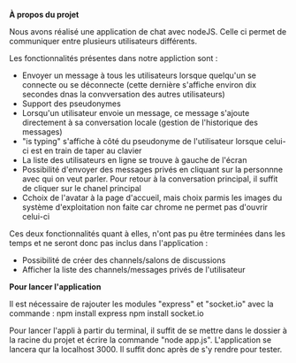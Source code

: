 **À propos du projet**

Nous avons réalisé une application de chat avec nodeJS. Celle ci permet de communiquer entre plusieurs utilisateurs différents.

Les fonctionnalités présentes dans notre appliction sont :
- Envoyer un message à tous les utilisateurs lorsque quelqu'un se connecte ou se déconnecte (cette dernière s'affiche environ dix secondes dnas la convversation des autres utilisateurs)
- Support des pseudonymes
- Lorsqu'un utilisateur envoie un message, ce message s'ajoute directement à sa conversation locale (gestion de l'historique des messages)
- "is typing" s'affiche à côté du pseudonyme de l'utilisateur lorsque celui-ci est en train de taper au clavier
- La liste des utilisateurs en ligne se trouve à gauche de l'écran
- Possibilité d'envoyer des messages privés en cliquant sur la personnne avec qui on veut parler. Pour retour à la conversation principal, il suffit de cliquer sur le chanel principal
- Cchoix de l'avatar à la page d'accueil, mais choix parmis les images du système d'exploitation non faite car chrome ne permet pas d'ouvrir celui-ci

Ces deux fonctionnalités quant à elles, n'ont pas pu être terminées dans les temps et ne seront donc pas inclus dans l'application :
- Possibilité de créer des channels/salons de discussions
- Afficher la liste des channels/messages privés de l'utilisateur

**Pour lancer l'application**

Il est nécessaire de rajouter les modules "express" et "socket.io" avec la commande :
npm install express
npm install socket.io

Pour lancer l'appli à partir du terminal, il suffit de se mettre dans le dossier à la racine du projet et écrire la commande "node app.js". L'application se lancera qur la localhost 3000. Il suffit donc après de s'y rendre pour tester.
